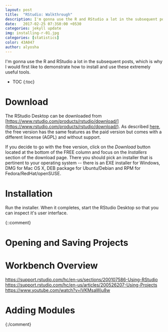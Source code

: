 ```yaml
---
layout: post
title:  "RStudio: Walkthrough"
description: I'm gonna use the R and RStudio a lot in the subsequent posts, which is why I would first like to demonstrate how to install and use these extremely useful tools.
date:   2017-02-25 07:3S0:00 +0530
categories: jekyll update
img: installing-r-01.jpg
categories: [statistics]
color: 43A047
author: alyosha
---
```


I'm gonna use the R and RStudio a lot in the subsequent posts, which is why I would first like to demonstrate how to install and use these extremely useful tools.

* TOC
{:toc}

# Download

The RStudio Desktop can be downloaded from [https://www.rstudio.com/products/rstudio/download/](https://www.rstudio.com/products/rstudio/download/). As described [here](https://www.rstudio.com/products/rstudio/#Desktop), the free version has the same features as the paid version but comes with a different lincense (AGPL) and without support.

If you decide to go with the free version, click on the *Download* button located at the bottom of the FREE column and focus on the *Installers* section of the download page. There you should pick  an installer that is pertinent to your operating system -- there is an EXE installer for Windows, DMG for Mac OS X, DEB package for Ubuntu/Debian and RPM for Fedora/RedHat/openSUSE. 

# Installation

Run the installer. When it completes, start the RStudio Desktop so that you can inspect it's user interface. 


{::comment}
# Opening and Saving Projects

# Workbench Overview


https://support.rstudio.com/hc/en-us/sections/200107586-Using-RStudio
https://support.rstudio.com/hc/en-us/articles/200526207-Using-Projects
https://www.youtube.com/watch?v=lVKMsaWju8w
# Adding Modules
{:/comment}